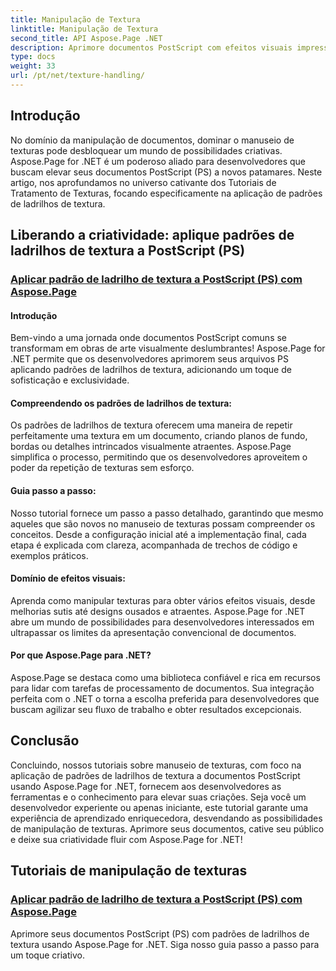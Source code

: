 ```yaml
---
title: Manipulação de Textura
linktitle: Manipulação de Textura
second_title: API Aspose.Page .NET
description: Aprimore documentos PostScript com efeitos visuais impressionantes! Aprenda a aplicar padrões de ladrilhos de textura usando Aspose.Page for .NET com nosso guia passo a passo.
type: docs
weight: 33
url: /pt/net/texture-handling/
---
```

## Introdução

No domínio da manipulação de documentos, dominar o manuseio de texturas pode desbloquear um mundo de possibilidades criativas. Aspose.Page for .NET é um poderoso aliado para desenvolvedores que buscam elevar seus documentos PostScript (PS) a novos patamares. Neste artigo, nos aprofundamos no universo cativante dos Tutoriais de Tratamento de Texturas, focando especificamente na aplicação de padrões de ladrilhos de textura.

## Liberando a criatividade: aplique padrões de ladrilhos de textura a PostScript (PS)

### [Aplicar padrão de ladrilho de textura a PostScript (PS) com Aspose.Page](./apply-texture-tiling-pattern-to-postscript-ps/)

#### Introdução
Bem-vindo a uma jornada onde documentos PostScript comuns se transformam em obras de arte visualmente deslumbrantes! Aspose.Page for .NET permite que os desenvolvedores aprimorem seus arquivos PS aplicando padrões de ladrilhos de textura, adicionando um toque de sofisticação e exclusividade.

#### Compreendendo os padrões de ladrilhos de textura:
Os padrões de ladrilhos de textura oferecem uma maneira de repetir perfeitamente uma textura em um documento, criando planos de fundo, bordas ou detalhes intrincados visualmente atraentes. Aspose.Page simplifica o processo, permitindo que os desenvolvedores aproveitem o poder da repetição de texturas sem esforço.

#### Guia passo a passo:
Nosso tutorial fornece um passo a passo detalhado, garantindo que mesmo aqueles que são novos no manuseio de texturas possam compreender os conceitos. Desde a configuração inicial até a implementação final, cada etapa é explicada com clareza, acompanhada de trechos de código e exemplos práticos.

#### Domínio de efeitos visuais:
Aprenda como manipular texturas para obter vários efeitos visuais, desde melhorias sutis até designs ousados e atraentes. Aspose.Page for .NET abre um mundo de possibilidades para desenvolvedores interessados em ultrapassar os limites da apresentação convencional de documentos.

#### Por que Aspose.Page para .NET?
Aspose.Page se destaca como uma biblioteca confiável e rica em recursos para lidar com tarefas de processamento de documentos. Sua integração perfeita com o .NET o torna a escolha preferida para desenvolvedores que buscam agilizar seu fluxo de trabalho e obter resultados excepcionais.

## Conclusão

Concluindo, nossos tutoriais sobre manuseio de texturas, com foco na aplicação de padrões de ladrilhos de textura a documentos PostScript usando Aspose.Page for .NET, fornecem aos desenvolvedores as ferramentas e o conhecimento para elevar suas criações. Seja você um desenvolvedor experiente ou apenas iniciante, este tutorial garante uma experiência de aprendizado enriquecedora, desvendando as possibilidades de manipulação de texturas. Aprimore seus documentos, cative seu público e deixe sua criatividade fluir com Aspose.Page for .NET!
## Tutoriais de manipulação de texturas
### [Aplicar padrão de ladrilho de textura a PostScript (PS) com Aspose.Page](./apply-texture-tiling-pattern-to-postscript-ps/)
Aprimore seus documentos PostScript (PS) com padrões de ladrilhos de textura usando Aspose.Page for .NET. Siga nosso guia passo a passo para um toque criativo.